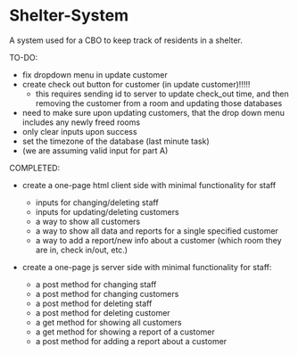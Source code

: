 # Shelter-System
A system used for a CBO to keep track of residents in a shelter.

TO-DO:
- fix dropdown menu in update customer
- create check out button for customer (in update customer)!!!!!
    - this requires sending id to server to update check_out time, and then removing the customer from a room and updating those databases
- need to make sure upon updating customers, that the drop down menu includes any newly freed rooms
- only clear inputs upon success
- set the timezone of the database (last minute task)
- (we are assuming valid input for part A)


COMPLETED:
- create a one-page html client side with minimal functionality for staff
    - inputs for changing/deleting staff
    - inputs for updating/deleting customers
    - a way to show all customers
    - a way to show all data and reports for a single specified customer 
    - a way to add a report/new info about a customer (which room they are in, check in/out, etc.)

- create a one-page js server side with minimal functionality for staff:
    - a post method for changing staff
    - a post method for changing customers
    - a post method for deleting staff
    - a post method for deleting customer
    - a get method for showing all customers
    - a get method for showing a report of a customer
    - a post method for adding a report about a customer
